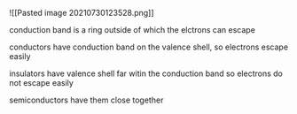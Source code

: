 ![[Pasted image 20210730123528.png]]

conduction band is a ring outside of which the elctrons can escape

conductors have conduction band on the valence shell, so electrons escape easily

insulators have valence shell far witin the conduction band so electrons do not escape easily

semiconductors have them close together